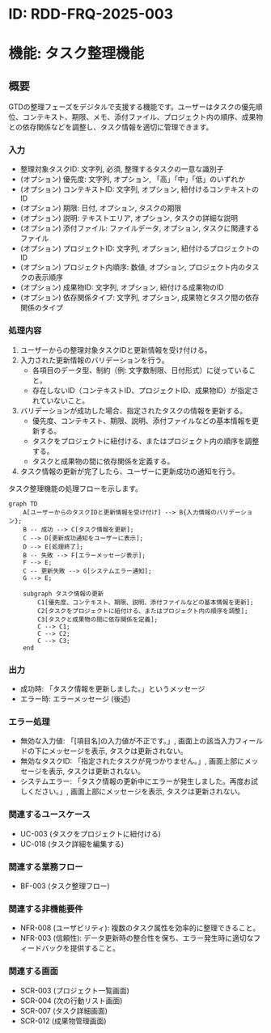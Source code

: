 # ID: RDD-FRQ-2025-003

# 機能: タスク整理機能

## 概要

GTDの整理フェーズをデジタルで支援する機能です。ユーザーはタスクの優先順位、コンテキスト、期限、メモ、添付ファイル、プロジェクト内の順序、成果物との依存関係などを調整し、タスク情報を適切に管理できます。

### 入力

- 整理対象タスクID: 文字列, 必須, 整理するタスクの一意な識別子
- (オプション) 優先度: 文字列, オプション, 「高」「中」「低」のいずれか
- (オプション) コンテキストID: 文字列, オプション, 紐付けるコンテキストのID
- (オプション) 期限: 日付, オプション, タスクの期限
- (オプション) 説明: テキストエリア, オプション, タスクの詳細な説明
- (オプション) 添付ファイル: ファイルデータ, オプション, タスクに関連するファイル
- (オプション) プロジェクトID: 文字列, オプション, 紐付けるプロジェクトのID
- (オプション) プロジェクト内順序: 数値, オプション, プロジェクト内のタスクの表示順序
- (オプション) 成果物ID: 文字列, オプション, 紐付ける成果物のID
- (オプション) 依存関係タイプ: 文字列, オプション, 成果物とタスク間の依存関係のタイプ

### 処理内容

1. ユーザーからの整理対象タスクIDと更新情報を受け付ける。
1. 入力された更新情報のバリデーションを行う。
   - 各項目のデータ型、制約（例: 文字数制限、日付形式）に従っていること。
   - 存在しないID（コンテキストID、プロジェクトID、成果物ID）が指定されていないこと。
1. バリデーションが成功した場合、指定されたタスクの情報を更新する。
   - 優先度、コンテキスト、期限、説明、添付ファイルなどの基本情報を更新する。
   - タスクをプロジェクトに紐付ける、またはプロジェクト内の順序を調整する。
   - タスクと成果物の間に依存関係を定義する。
1. タスク情報の更新が完了したら、ユーザーに更新成功の通知を行う。

タスク整理機能の処理フローを示します。

```mermaid
graph TD
    A[ユーザーからのタスクIDと更新情報を受け付け] --> B{入力情報のバリデーション};
    B -- 成功 --> C[タスク情報を更新];
    C --> D[更新成功通知をユーザーに表示];
    D --> E[処理終了];
    B -- 失敗 --> F[エラーメッセージ表示];
    F --> E;
    C -- 更新失敗 --> G[システムエラー通知];
    G --> E;

    subgraph タスク情報の更新
        C1[優先度、コンテキスト、期限、説明、添付ファイルなどの基本情報を更新];
        C2[タスクをプロジェクトに紐付ける、またはプロジェクト内の順序を調整];
        C3[タスクと成果物の間に依存関係を定義];
        C --> C1;
        C --> C2;
        C --> C3;
    end
```

### 出力

- 成功時: 「タスク情報を更新しました。」というメッセージ
- エラー時: エラーメッセージ (後述)

### エラー処理

- 無効な入力値: 「[項目名]の入力値が不正です。」, 画面上の該当入力フィールドの下にメッセージを表示, タスクは更新されない。
- 無効なタスクID: 「指定されたタスクが見つかりません。」, 画面上部にメッセージを表示, タスクは更新されない。
- システムエラー: 「タスク情報の更新中にエラーが発生しました。再度お試しください。」, 画面上部にメッセージを表示, タスクは更新されない。

### 関連するユースケース

- UC-003 (タスクをプロジェクトに紐付ける)
- UC-018 (タスク詳細を編集する)

### 関連する業務フロー

- BF-003 (タスク整理フロー)

### 関連する非機能要件

- NFR-008 (ユーザビリティ): 複数のタスク属性を効率的に整理できること。
- NFR-003
  (信頼性): データ更新時の整合性を保ち、エラー発生時に適切なフィードバックを提供すること。

### 関連する画面

- SCR-003 (プロジェクト一覧画面)
- SCR-004 (次の行動リスト画面)
- SCR-007 (タスク詳細画面)
- SCR-012 (成果物管理画面)
